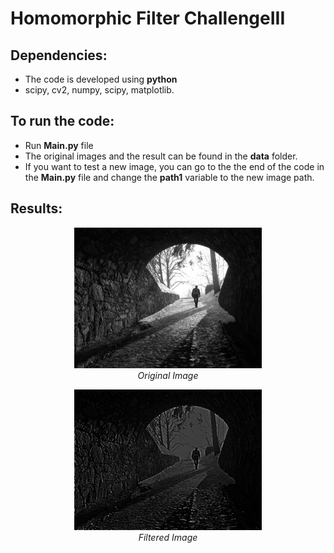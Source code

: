 # Homomorphic Filter ChallengeIII
## Dependencies: 
  - The code is developed using **python** 
  - scipy, cv2, numpy, scipy, matplotlib.
## To run the code: 
  - Run **Main.py** file 
  - The original images and the result can be found in the **data** folder. 
  - If you want to test a new image, you can go to the the end of the code in the **Main.py** file and change the **path1** variable to the new image path.
  
## Results: 

 <p align="center">
    <img  src = "data/originalImages/original.jpg" width=300> <br>
     <em>Original Image</em>
 </p>
  <p align="center">
    <img  src = "data/homomorpicFilterImages/image_homomorphic2.jpg" width=300> <br>
     <em>Filtered Image</em>
 </p>
